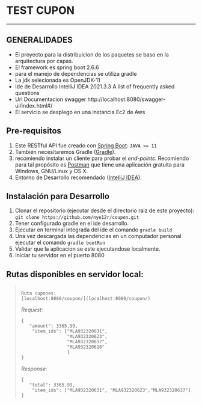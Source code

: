 # TEST CUPON

***

## GENERALIDADES

* El proyecto para la distribuicion de los paquetes se baso en la arquitectura por capas.
* El framework es spring boot 2.6.6
* para el manejo de dependencias se utiliza gradle
* La jdk selecionada es OpenJDK-11
* Ide de Desarrollo IntelliJ IDEA 2021.3.3 A list of frequently asked questions
* Url Documentacion swagger http://localhost:8080/swagger-ui/index.html#/
* El servicio se desplego en una instancia Ec2 de Aws

## Pre-requisitos

1. Este RESTful API fue creado con [Spring Boot](https://start.spring.io/):
   `JAVA >= 11`
2. También necesitaremos Gradle ([Gradle](https://gradle.org/)).
3. recomiendo instalar un cliente para probar el *end-points*. Recomiendo para tal propósito
   es [Postman](https://www.getpostman.com/) que tiene una aplicación gratuita para Windows, GNU/Linux y OS X.
4. Entorno de Desarrollo recomendado ([IntelliJ IDEA](https://www.jetbrains.com/es-es/idea/)).

## Instalación para Desarrollo

1. Clonar el repositorio (ejecutar desde el directorio raiz de este
   proyecto): `git clone https://github.com/nye12r/coupon.git`
2. Tener configurado gradle en el ide desarrollo.
3. Ejecutar en terminal integrada del ide el comando `gradle build`
4. Una vez descargada las dependencias en un computador personal ejecutar el comando `gradle bootRun`
5. Validar que la aplicacion se este ejecutandose localmente.
6. Iniciar tu servidor en el puerto 8080

## Rutas disponibles en servidor local:

>  ```
>
> Ruta cupones: 
> [localhost:8080/coupon/](localhost:8080/coupon/)
>   ```
> *Request:*
>   ```
>   {
>      "amount": 3365.99,
>       "item_ids": ["MLA932320631",
>                    "MLA932320623",
>                    "MLA932320637",
>                    "MLA932320616"
>                    ]
>   }
>   ```
>
> *Response:*
>   ```
>   {
>      "total": 3365.99,
>       "item_ids": ["MLA932320631", "MLA932320623","MLA932320637"]
>   }
>  ``` 
